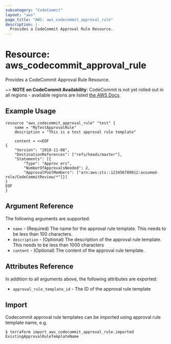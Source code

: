 ```yaml
---
subcategory: "CodeCommit"
layout: "aws"
page_title: "AWS: aws_codecommit_approval_rule"
description: |-
  Provides a CodeCommit Approval Rule Resource.
---
```


# Resource: aws_codecommit_approval_rule

Provides a CodeCommit Approval Rule Resource.

~> **NOTE on CodeCommit Availability**: CodeCommit is not yet rolled out
in all regions - available regions are listed
[the AWS Docs](https://docs.aws.amazon.com/general/latest/gr/rande.html#codecommit_region).

## Example Usage

```hcl
resource "aws_codecommit_approval_rule" "test" {
    name = "MyTestApprovalRule"
    description = "This is a test approval rule template"

    content = <<EOF
{
    "Version": "2018-11-08",
    "DestinationReferences": ["refs/heads/master"],
    "Statements": [{
        "Type": "Approv ers",
        "NumberOfApprovalsNeeded": 2,
        "ApprovalPoolMembers": ["arn:aws:sts::123456789012:assumed-role/CodeCommitReview/*"]}]
}
EOF
}
```

## Argument Reference

The following arguments are supported:

* `name` - (Required) The name for the approval rule template. This needs to be less than 100 characters.
* `description` - (Optional) The description of the approval rule template. This needs to be less than 1000 characters
* `content` - (Optional) The content of the approval rule template.

## Attributes Reference

In addition to all arguments above, the following attributes are exported:

* `approval_rule_template_id` - The ID of the approval rule template

## Import

Codecommit approval rule templates can be imported using approval rule template name, e.g.

```
$ terraform import aws_codecommit_approval_rule.imported ExistingApprovalRuleTemplateName
```
